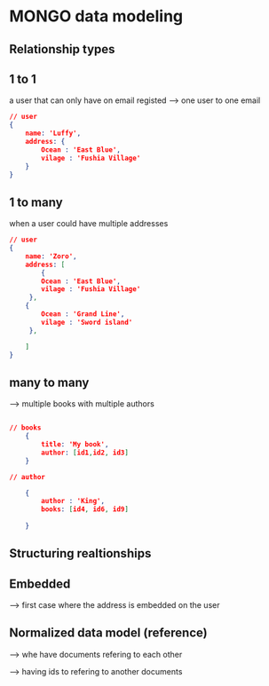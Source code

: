 # MONGO data modeling

## Relationship types

## 1 to 1 
a user that can only have on email registed
--> one user to one email 

```json
// user 
{
    name: 'Luffy',
    address: {
        Ocean : 'East Blue',
        vilage : 'Fushia Village'
    }
}
```

## 1 to many
when a user could have multiple addresses 

```json
// user 
{
    name: 'Zoro',
    address: [
        {
        Ocean : 'East Blue',
        vilage : 'Fushia Village'
     },
    {
        Ocean : 'Grand Line',
        vilage : 'Sword island'
     },

    ]
}
```


## many to many 
--> multiple books with multiple authors
```json

// books
    {
        title: 'My book',
        author: [id1,id2, id3]
    }

// author

    {
        author : 'King',
        books: [id4, id6, id9]
        
    }
```

## Structuring realtionships 



## Embedded

--> first case where the address is embedded on the 
user 


## Normalized data model (reference)
--> whe have documents refering to each other 

--> having ids to refering to another documents
